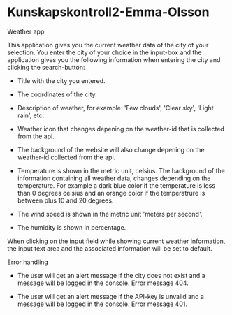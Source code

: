 # Kunskapskontroll2-Emma-Olsson
Weather app

 This application gives you the current weather data of the city of your selection.
 You enter the city of your choice in the input-box and the application gives you the following information when entering the city and clicking the search-button:

 - Title with the city you entered.

 - The coordinates of the city.

 - Description of weather, for example: 'Few clouds', 'Clear sky', 'Light rain', etc.

 - Weather icon that changes depening on the weather-id that is collected from the api. 

 - The background of the website will also change depening on the weather-id collected from the api.

 - Temperature is shown in the metric unit, celsius. The background of the information containing all weather data, changes depending on the temperature. For example a dark blue color if the temperature is less than 0 degrees celsius and an orange color if the temperatrure is between plus 10 and 20 degrees.

 - The wind speed is shown in the metric unit 'meters per second'.

- The humidity is shown in percentage.

When clicking on the input field while showing current weather information, the input text area and the associated information will be set to default.

Error handling
- The user will get an alert message if the city does not exist and a message will be logged in the console. Error message 404.

- The user will get an alert message if the API-key is unvalid and a message will be logged in the console. Error message 401.